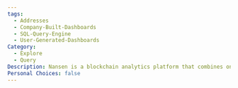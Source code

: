 ```yaml
---
tags:
  - Addresses
  - Company-Built-Dashboards
  - SQL-Query-Engine
  - User-Generated-Dashboards
Category:
  - Explore
  - Query
Description: Nansen is a blockchain analytics platform that combines on-chain data with wallet intelligence to provide insights into market trends, investor behavior, and crypto asset performance.
Personal Choices: false
---
```

